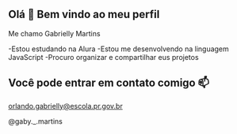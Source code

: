 ## Olá 👋  Bem vindo ao meu perfil

Me chamo Gabrielly Martins 

-Estou estudando na Alura
-Estou me desenvolvendo na linguagem JavaScript
-Procuro organizar e compartilhar eus projetos

 ## Você pode entrar em contato comigo 📫 
 
 orlando.gabrielly@escola.pr.gov.br

 @gaby._.martins

 
